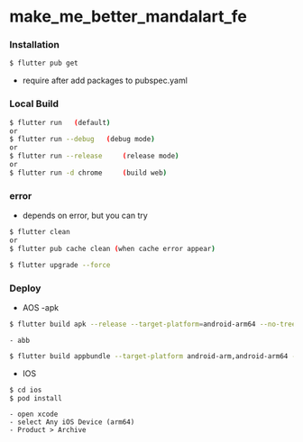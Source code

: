 # make_me_better_mandalart_fe

### Installation
```sh
$ flutter pub get
```
 - require after add packages to pubspec.yaml

### Local Build
```sh
$ flutter run   (default)
or
$ flutter run --debug   (debug mode)
or
$ flutter run --release     (release mode)
or
$ flutter run -d chrome     (build web)
```
### error 
 - depends on error, but you can try
```sh
$ flutter clean
or
$ flutter pub cache clean (when cache error appear)
```
```sh
$ flutter upgrade --force
```

### Deploy
- AOS
    -apk
```sh
$ flutter build apk --release --target-platform=android-arm64 --no-tree-shake-icons
```
    - abb
```sh
$ flutter build appbundle --target-platform android-arm,android-arm64 --no-tree-shake-icons
```

 - IOS
 ```sh
 $ cd ios
 $ pod install
 ```
    - open xcode
    - select Any iOS Device (arm64)
    - Product > Archive
